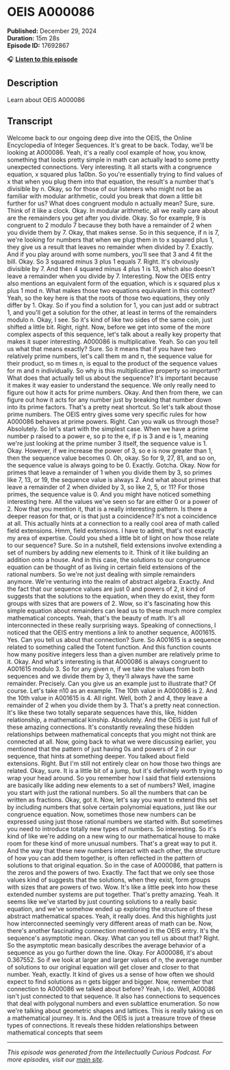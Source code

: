 # OEIS A000086

**Published:** December 29, 2024  
**Duration:** 15m 28s  
**Episode ID:** 17692867

🎧 **[Listen to this episode](https://intellectuallycurious.buzzsprout.com/2529712/episodes/17692867-oeis-a000086)**

## Description

Learn about OEIS A000086

## Transcript

Welcome back to our ongoing deep dive into the OEIS, the Online Encyclopedia of Integer Sequences. It's great to be back. Today, we'll be looking at A000086. Yeah, it's a really cool example of how, you know, something that looks pretty simple in math can actually lead to some pretty unexpected connections. Very interesting. It all starts with a congruence equation, x squared plus 1a0bn. So you're essentially trying to find values of x that when you plug them into that equation, the result's a number that's divisible by n. Okay, so for those of our listeners who might not be as familiar with modular arithmetic, could you break that down a little bit further for us? What does congruent modulo n actually mean? Sure, sure. Think of it like a clock. Okay. In modular arithmetic, all we really care about are the remainders you get after you divide. Okay. So for example, 9 is congruent to 2 modulo 7 because they both have a remainder of 2 when you divide them by 7. Okay, that makes sense. So in this sequence, if n is 7, we're looking for numbers that when we plug them in to x squared plus 1, they give us a result that leaves no remainder when divided by 7. Exactly. And if you play around with some numbers, you'll see that 3 and 4 fit the bill. Okay. So 3 squared minus 3 plus 1 equals 7. Right. It's obviously divisible by 7. And then 4 squared minus 4 plus 1 is 13, which also doesn't leave a remainder when you divide by 7. Interesting. Now the OEIS entry also mentions an equivalent form of the equation, which is x squared plus x plus 1 mod n. What makes those two equations equivalent in this context? Yeah, so the key here is that the roots of those two equations, they only differ by 1. Okay. So if you find a solution for 1, you can just add or subtract 1, and you'll get a solution for the other, at least in terms of the remainders modulo n. Okay, I see. So it's kind of like two sides of the same coin, just shifted a little bit. Right, right. Now, before we get into some of the more complex aspects of this sequence, let's talk about a really key property that makes it super interesting. A000086 is multiplicative. Yeah. So can you tell us what that means exactly? Sure. So it means that if you have two relatively prime numbers, let's call them m and n, the sequence value for their product, so m times n, is equal to the product of the sequence values for m and n individually. So why is this multiplicative property so important? What does that actually tell us about the sequence? It's important because it makes it way easier to understand the sequence. We only really need to figure out how it acts for prime numbers. Okay. And then from there, we can figure out how it acts for any number just by breaking that number down into its prime factors. That's a pretty neat shortcut. So let's talk about those prime numbers. The OEIS entry gives some very specific rules for how A000086 behaves at prime powers. Right. Can you walk us through those? Absolutely. So let's start with the simplest case. When we have a prime number p raised to a power e, so p to the e, if p is 3 and e is 1, meaning we're just looking at the prime number 3 itself, the sequence value is 1. Okay. However, if we increase the power of 3, so e is now greater than 1, then the sequence value becomes 0. Oh, okay. So for 9, 27, 81, and so on, the sequence value is always going to be 0. Exactly. Gotcha. Okay. Now for primes that leave a remainder of 1 when you divide them by 3, so primes like 7, 13, or 19, the sequence value is always 2. And what about primes that leave a remainder of 2 when divided by 3, so like 2, 5, or 11? For those primes, the sequence value is 0. And you might have noticed something interesting here. All the values we've seen so far are either 0 or a power of 2. Now that you mention it, that is a really interesting pattern. Is there a deeper reason for that, or is that just a coincidence? It's not a coincidence at all. This actually hints at a connection to a really cool area of math called field extensions. Hmm, field extensions. I have to admit, that's not exactly my area of expertise. Could you shed a little bit of light on how those relate to our sequence? Sure. So in a nutshell, field extensions involve extending a set of numbers by adding new elements to it. Think of it like building an addition onto a house. And in this case, the solutions to our congruence equation can be thought of as living in certain field extensions of the rational numbers. So we're not just dealing with simple remainders anymore. We're venturing into the realm of abstract algebra. Exactly. And the fact that our sequence values are just 0 and powers of 2, it kind of suggests that the solutions to the equation, when they do exist, they form groups with sizes that are powers of 2. Wow, so it's fascinating how this simple equation about remainders can lead us to these much more complex mathematical concepts. Yeah, that's the beauty of math. It's all interconnected in these really surprising ways. Speaking of connections, I noticed that the OEIS entry mentions a link to another sequence, A001615. Yes. Can you tell us about that connection? Sure. So A001615 is a sequence related to something called the Totent function. And this function counts how many positive integers less than a given number are relatively prime to it. Okay. And what's interesting is that A000086 is always congruent to A001615 modulo 3. So for any given n, if we take the values from both sequences and we divide them by 3, they'll always have the same remainder. Precisely. Can you give us an example just to illustrate that? Of course. Let's take n10 as an example. The 10th value in A000086 is 2. And the 10th value in A001615 is 4. All right. Well, both 2 and 4, they leave a remainder of 2 when you divide them by 3. That's a pretty neat connection. It's like these two totally separate sequences have this, like, hidden relationship, a mathematical kinship. Absolutely. And the OEIS is just full of these amazing connections. It's constantly revealing these hidden relationships between mathematical concepts that you might not think are connected at all. Now, going back to what we were discussing earlier, you mentioned that the pattern of just having 0s and powers of 2 in our sequence, that hints at something deeper. You talked about field extensions. Right. But I'm still not entirely clear on how those two things are related. Okay, sure. It is a little bit of a jump, but it's definitely worth trying to wrap your head around. So you remember how I said that field extensions are basically like adding new elements to a set of numbers? Well, imagine you start with just the rational numbers. So all the numbers that can be written as fractions. Okay, got it. Now, let's say you want to extend this set by including numbers that solve certain polynomial equations, just like our congruence equation. Now, sometimes those new numbers can be expressed using just those rational numbers we started with. But sometimes you need to introduce totally new types of numbers. So interesting. So it's kind of like we're adding on a new wing to our mathematical house to make room for these kind of more unusual numbers. That's a great way to put it. And the way that these new numbers interact with each other, the structure of how you can add them together, is often reflected in the pattern of solutions to that original equation. So in the case of A000086, that pattern is the zeros and the powers of two. Exactly. The fact that we only see those values kind of suggests that the solutions, when they exist, form groups with sizes that are powers of two. Wow. It's like a little peek into how these extended number systems are put together. That's pretty amazing. Yeah. It seems like we've started by just counting solutions to a really basic equation, and we've somehow ended up exploring the structure of these abstract mathematical spaces. Yeah, it really does. And this highlights just how interconnected seemingly very different areas of math can be. Now, there's another fascinating connection mentioned in the OEIS entry. It's the sequence's asymptotic mean. Okay. What can you tell us about that? Right. So the asymptotic mean basically describes the average behavior of a sequence as you go further down the line. Okay. For A000086, it's about 0.367552. So if we look at larger and larger values of n, the average number of solutions to our original equation will get closer and closer to that number. Yeah, exactly. It kind of gives us a sense of how often we should expect to find solutions as n gets bigger and bigger. Now, remember that connection to A000086 we talked about before? Yeah, I do. Well, A00086 isn't just connected to that sequence. It also has connections to sequences that deal with polygonal numbers and even sublattice enumeration. So now we're talking about geometric shapes and lattices. This is really taking us on a mathematical journey. It is. And the OEIS is just a treasure trove of these types of connections. It reveals these hidden relationships between mathematical concepts that seem

---
*This episode was generated from the Intellectually Curious Podcast. For more episodes, visit our [main site](https://intellectuallycurious.buzzsprout.com).*

